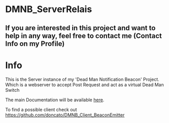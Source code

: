 # DMNB_ServerRelais
## If you are interested in this project and want to help in any way, feel free to contact me (Contact Info on my Profile)
# Info
This is the Server instance of my 'Dead Man Notification Beacon' Project. Which is a webserver to accept Post Request and act as a virtual Dead Man Switch

The main Documentation will be available [here](https://github.com/doncato/DMNB_ServerRelais/wiki).

To find a possible client check out https://github.com/doncato/DMNB_Client_BeaconEmitter



